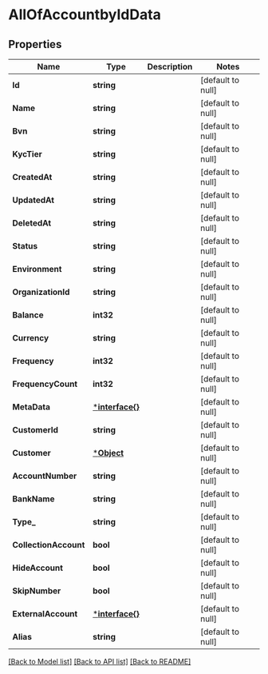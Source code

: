 # AllOfAccountbyIdData

## Properties
Name | Type | Description | Notes
------------ | ------------- | ------------- | -------------
**Id** | **string** |  | [default to null]
**Name** | **string** |  | [default to null]
**Bvn** | **string** |  | [default to null]
**KycTier** | **string** |  | [default to null]
**CreatedAt** | **string** |  | [default to null]
**UpdatedAt** | **string** |  | [default to null]
**DeletedAt** | **string** |  | [default to null]
**Status** | **string** |  | [default to null]
**Environment** | **string** |  | [default to null]
**OrganizationId** | **string** |  | [default to null]
**Balance** | **int32** |  | [default to null]
**Currency** | **string** |  | [default to null]
**Frequency** | **int32** |  | [default to null]
**FrequencyCount** | **int32** |  | [default to null]
**MetaData** | [***interface{}**](interface{}.md) |  | [default to null]
**CustomerId** | **string** |  | [default to null]
**Customer** | [***Object**](.md) |  | [default to null]
**AccountNumber** | **string** |  | [default to null]
**BankName** | **string** |  | [default to null]
**Type_** | **string** |  | [default to null]
**CollectionAccount** | **bool** |  | [default to null]
**HideAccount** | **bool** |  | [default to null]
**SkipNumber** | **bool** |  | [default to null]
**ExternalAccount** | [***interface{}**](interface{}.md) |  | [default to null]
**Alias** | **string** |  | [default to null]

[[Back to Model list]](../README.md#documentation-for-models) [[Back to API list]](../README.md#documentation-for-api-endpoints) [[Back to README]](../README.md)

